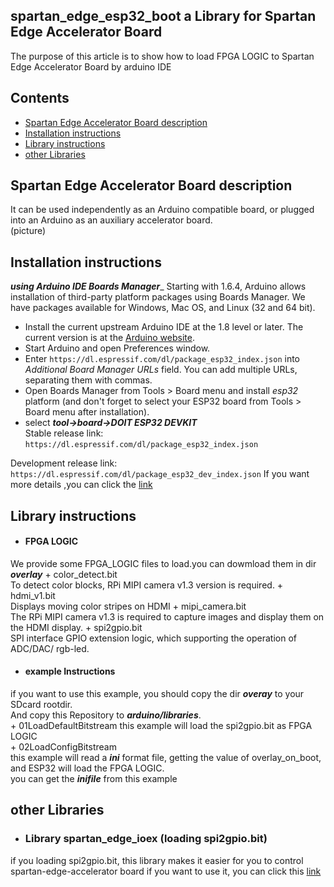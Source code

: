 ## spartan_edge_esp32_boot a Library for Spartan Edge Accelerator Board  
The purpose of this article is to show how to load FPGA LOGIC to Spartan Edge Accelerator Board by arduino IDE  

## Contents
- [Spartan Edge Accelerator Board description](#Spartan-Edge-Accelerator-Board-description)
- [Installation instructions](#Installation-instructions)
- [Library instructions](#Library-instructions)
- [other Libraries](#other-Libraries)

## Spartan Edge Accelerator Board description
It can be used independently as an Arduino compatible board, or plugged into an Arduino as an auxiliary accelerator board.  
(picture)  

## Installation instructions 
___using Arduino IDE Boards Manager____
Starting with 1.6.4, Arduino allows installation of third-party platform packages using Boards Manager. We have packages available for Windows, Mac OS, and Linux (32 and 64 bit).

- Install the current upstream Arduino IDE at the 1.8 level or later. The current version is at the [Arduino website](http://www.arduino.cc/en/main/software).
- Start Arduino and open Preferences window.
- Enter ```https://dl.espressif.com/dl/package_esp32_index.json``` into *Additional Board Manager URLs* field. You can add multiple URLs, separating them with commas.
- Open Boards Manager from Tools > Board menu and install *esp32* platform (and don't forget to select your ESP32 board from Tools > Board menu after installation).
- select ___tool->board->DOIT ESP32 DEVKIT___   
Stable release link: `https://dl.espressif.com/dl/package_esp32_index.json`

Development release link: `https://dl.espressif.com/dl/package_esp32_dev_index.json`
If you want more details ,you can click the [link](https://github.com/espressif/arduino-esp32)

## Library instructions  
- #### FPGA LOGIC  
We provide some FPGA_LOGIC files to load.you can dowmload them in dir ___overlay___
	+ color_detect.bit  
	To detect color blocks, RPi MIPI camera v1.3 version is required.
	+ hdmi_v1.bit  
	Displays moving color stripes on HDMI
	+ mipi_camera.bit  
	The RPi MIPI camera v1.3 is required to capture images and display them on the HDMI display.
	+ spi2gpio.bit  
	SPI interface GPIO extension logic, which supporting the operation of ADC/DAC/ rgb-led.

- #### example Instructions  
if you want to use this example, you should copy the dir ___overay___ to your SDcard rootdir.  
And copy this Repository to ___arduino/libraries___.  
	+ 01LoadDefaultBitstream
	this example will load the spi2gpio.bit as FPGA LOGIC  
	+ 02LoadConfigBitstream  
	this example will read a ___ini___ format file, getting the value of overlay_on_boot,
	and ESP32 will load the FPGA LOGIC.  
	you can get the ___inifile___ from this example

## other Libraries
+ ### Library __spartan_edge_ioex__ (loading spi2gpio.bit)
if you loading spi2gpio.bit, this library makes it easier for you to control spartan-edge-accelerator board
if you want to use it, you can click this [link](https://github.com/SU1JUN4KANG1/spartan_edge_ioex)




